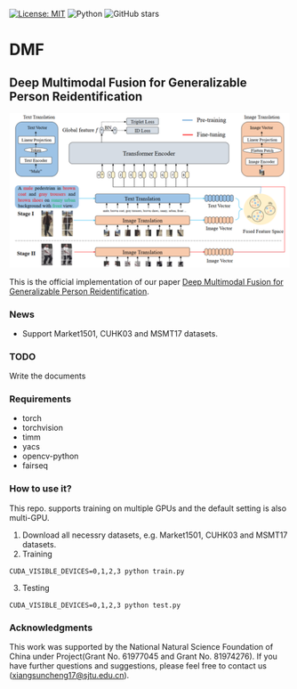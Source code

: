 [![License: MIT](https://img.shields.io/badge/License-MIT-yellow.svg)](https://opensource.org/licenses/MIT)
![Python](https://img.shields.io/badge/python-green.svg)
![GitHub stars](https://img.shields.io/github/stars/JeremyXSC/DMF.svg?style=flat&label=Star)

# DMF

## Deep Multimodal Fusion for Generalizable Person Reidentification

<img src='images/DMF.png'/>

This is the official implementation of our paper [Deep Multimodal Fusion for Generalizable Person Reidentification](). 

### News
- Support Market1501, CUHK03 and MSMT17 datasets.



### TODO
Write the documents

### Requirements
- torch
- torchvision
- timm
- yacs
- opencv-python
- fairseq

### How to use it?
This repo. supports training on multiple GPUs and the default setting is also multi-GPU.

1. Download all necessry datasets, e.g. Market1501, CUHK03 and MSMT17 datasets.  
2. Training
```
CUDA_VISIBLE_DEVICES=0,1,2,3 python train.py
```
3. Testing
```
CUDA_VISIBLE_DEVICES=0,1,2,3 python test.py
```

### Acknowledgments
This work was supported by the National Natural Science Foundation of China under Project(Grant No. 61977045 and Grant No. 81974276).
If you have further questions and suggestions, please feel free to contact us (xiangsuncheng17@sjtu.edu.cn).